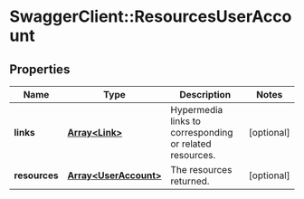 # SwaggerClient::ResourcesUserAccount

## Properties
Name | Type | Description | Notes
------------ | ------------- | ------------- | -------------
**links** | [**Array&lt;Link&gt;**](Link.md) | Hypermedia links to corresponding or related resources. | [optional] 
**resources** | [**Array&lt;UserAccount&gt;**](UserAccount.md) | The resources returned. | [optional] 

